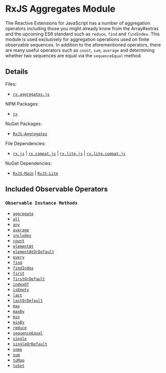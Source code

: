 # RxJS Aggregates Module #

The Reactive Extensions for JavaScript has a number of aggregation operators including those you might already know from the Array#extras and the upcoming ES6 standard such as `reduce`, `find` and `findIndex`.  This module is used exclusively for aggregation operations used on finite observable sequences.  In addition to the aforementioned operators, there are many useful operators such as `count`, `sum`, `average` and determining whether two sequences are equal via the `sequenceEqual` method.

## Details ##

Files:
- [`rx.aggregates.js`](https://github.com/Reactive-Extensions/RxJS/blob/master/dist/rx.aggregates.js)

NPM Packages:
- [`rx`](https://www.npmjs.org/package/rx)

NuGet Packages:
- [`RxJS-Aggregates`](http://www.nuget.org/packages/RxJS-Aggregates/)

File Dependencies:
- [`rx.js`](https://github.com/Reactive-Extensions/RxJS/blob/master/dist/rx.js) | [`rx.compat.js`](https://github.com/Reactive-Extensions/RxJS/blob/master/dist/rx.compat.js) | [`rx.lite.js`](https://github.com/Reactive-Extensions/RxJS/blob/master/dist/rx.lite.js) | [`rx.lite.compat.js`](https://github.com/Reactive-Extensions/RxJS/blob/master/dist/rx.lite.compat.js)

NuGet Dependencies:
- [`RxJS-Main`](http://www.nuget.org/packages/RxJS-Main/) | [`RxJS-Lite`](http://www.nuget.org/packages/RxJS-Main/)

## Included Observable Operators ##

### `Observable Instance Methods`
- [`aggregate`](../api/core/operators/aggregate.md)
- [`all`](../api/core/operators/every.md)
- [`any`](../api/core/operators/some.md)
- [`average`](../api/core/operators/average.md)
- [`includes`](../api/core/operators/includes.md)
- [`count`](../api/core/operators/count.md)
- [`elementAt`](../api/core/operators/elementat.md)
- [`elementAtOrDefault`](../api/core/operators/elementatordefault.md)
- [`every`](../api/core/operators/every.md)
- [`find`](../api/core/operators/find.md)
- [`findIndex`](../api/core/operators/findindex.md)
- [`first`](../api/core/operators/first.md)
- [`firstOrDefault`](../api/core/operators/firstordefault.md)
- [`indexOf`](../api/core/operators/indexof.md)
- [`isEmpty`](../api/core/operators/isempty.md)
- [`last`](../api/core/operators/last.md)
- [`lastOrDefault`](../api/core/operators/lastordefault.md)
- [`max`](../api/core/operators/max.md)
- [`maxBy`](../api/core/operators/maxby.md)
- [`min`](../api/core/operators/min.md)
- [`minBy`](../api/core/operators/minby.md)
- [`reduce`](../api/core/operators/reduce.md)
- [`sequenceEqual`](../api/core/operators/sequenceequal.md)
- [`single`](../api/core/operators/single.md)
- [`singleOrDefault`](../api/core/operators/singleordefault.md)
- [`some`](../api/core/operators/some.md)
- [`sum`](../api/core/operators/sum.md)
- [`toMap`](../api/core/operators/tomap.md)
- [`toSet`](../api/core/operators/toset.md)
